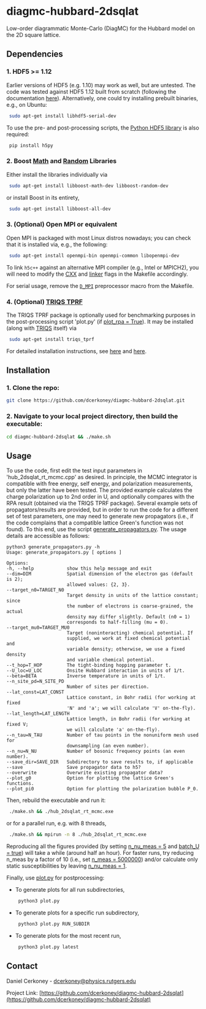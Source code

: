 # diagmc-hubbard-2dsqlat
Low-order diagrammatic Monte-Carlo (DiagMC) for the Hubbard model on the 2D square lattice.


<!-- DEPENDENCIES -->
## Dependencies

### 1. HDF5 >= 1.12

Earlier versions of HDF5 (e.g. 1.10) may work as well, but are untested. The code was tested against HDF5 1.12 built from scratch (following the documentation [here](https://portal.hdfgroup.org/display/support/HDF5+1.12.0)). Alternatively, one could try installing prebuilt binaries, e.g., on Ubuntu:
   ```sh
    sudo apt-get install libhdf5-serial-dev
   ```
To use the pre- and post-processing scripts, the [Python HDF5 library](https://docs.h5py.org/en/stable/quick.html) is also required:
   ```sh
    pip install h5py
   ```
### 2. Boost [Math](https://www.boost.org/doc/libs/1_76_0/libs/math/doc/html/index.html) and [Random](https://www.boost.org/doc/libs/1_76_0/doc/html/boost_random.html) Libraries

Either install the libraries individually via
   ```sh
    sudo apt-get install libboost-math-dev libboost-random-dev
   ```
or install Boost in its entirety,
   ```sh
    sudo apt-get install libboost-all-dev
   ```
### 3. (Optional) Open MPI or equivalent
Open MPI is packaged with most Linux distros nowadays; you can check that it is installed via, e.g., the following:
   ```sh
    sudo apt-get install openmpi-bin openmpi-common libopenmpi-dev
   ```
To link `h5c++` against an alternative MPI compiler (e.g., Intel or MPICH2), you will need to modify the [CXX](https://github.com/dcerkoney/diagmc-hubbard-2dsqlat/blob/e00ea5a7d17f2076fe5889a23ca7152f3c5846d3/build/Makefile#L9) and [linker](https://github.com/dcerkoney/diagmc-hubbard-2dsqlat/blob/e00ea5a7d17f2076fe5889a23ca7152f3c5846d3/build/Makefile#L10) flags in the Makefile accordingly.

For serial usage, remove the [`D_MPI`](https://github.com/dcerkoney/diagmc-hubbard-2dsqlat/blob/e00ea5a7d17f2076fe5889a23ca7152f3c5846d3/build/Makefile#L2) preprocessor macro from the Makefile.

### 4. (Optional) [TRIQS TPRF](https://triqs.github.io/tprf/latest/index.html#)

The TRIQS TPRF package is optionally used for benchmarking purposes in the post-processing script 'plot.py' (if [plot_rpa = True](https://github.com/dcerkoney/diagmc-hubbard-2dsqlat/blob/f6be749f6154e362187f15f14b11eaa1ded88616/plot.py#L569)). It may be installed (along with [TRIQS](https://triqs.github.io/triqs/latest/) itself) via
   ```sh
    sudo apt-get install triqs_tprf
   ```
For detailed installation instructions, see [here](https://triqs.github.io/tprf/latest/install.html) and [here](https://triqs.github.io/triqs/latest/install.html).


<!-- INSTALLATION -->
## Installation

### 1. Clone the repo:
   ```sh
   git clone https://github.com/dcerkoney/diagmc-hubbard-2dsqlat.git
   ```
### 2. Navigate to your local project directory, then build the executable:
   ```sh
   cd diagmc-hubbard-2dsqlat && ./make.sh
   ```
   

<!-- USAGE -->
## Usage

To use the code, first edit the test input parameters in 'hub_2dsqlat_rt_mcmc.cpp' as desired. In principle, the MCMC integrator is compatible with free energy, self energy, and polarization measurements, but only the latter have been tested. The provided example calculates the charge polarization up to 2nd order in U, and optionally compares with the RPA result (obtained via the TRIQS TPRF package). Several example sets of propagators/results are provided, but in order to run the code for a different set of test parameters, one may need to generate new propagators (i.e., if the code complains that a compatible lattice Green's function was not found). To this end, use the script [generate_propagators.py](https://github.com/dcerkoney/diagmc-hubbard-2dsqlat/blob/9b82d1568875d67482f1bc3a151dabcaa85454f4/generate_propagators.py). The usage details are accessible as follows:
   ```
python3 generate_propagators.py -h
Usage: generate_propagators.py [ options ]

Options:
  -h, --help            show this help message and exit
  --dim=DIM             Spatial dimension of the electron gas (default is 2);
                         allowed values: {2, 3}.
  --target_n0=TARGET_N0
                         Target density in units of the lattice constant; since
                         the number of electrons is coarse-grained, the actual
                         density may differ slightly. Default (n0 = 1)
                         corresponds to half-filling (mu = 0).
  --target_mu0=TARGET_MU0
                         Target (noninteracting) chemical potential. If
                         supplied, we work at fixed chemical potential and
                         variable density; otherwise, we use a fixed density
                         and variable chemical potential.
  --t_hop=T_HOP         The tight-binding hopping parameter t.
  --U_loc=U_LOC         Onsite Hubbard interaction in units of 1/t.
  --beta=BETA           Inverse temperature in units of 1/t.
  --n_site_pd=N_SITE_PD
                         Number of sites per direction.
  --lat_const=LAT_CONST
                         Lattice constant, in Bohr radii (for working at fixed
                         'N' and 'a'; we will calculate 'V' on-the-fly).
  --lat_length=LAT_LENGTH
                         Lattice length, in Bohr radii (for working at fixed V;
                         we will calculate 'a' on-the-fly).
  --n_tau=N_TAU         Number of tau points in the nonuniform mesh used for
                         downsampling (an even number).
  --n_nu=N_NU           Number of bosonic frequency points (an even number).
  --save_dir=SAVE_DIR   Subdirectory to save results to, if applicable
  --save                Save propagator data to h5?
  --overwrite           Overwrite existing propagator data?
  --plot_g0             Option for plotting the lattice Green's functions.
  --plot_pi0            Option for plotting the polarization bubble P_0.
   ```
Then, rebuild the executable and run it:
   ```sh
    ./make.sh && ./hub_2dsqlat_rt_mcmc.exe
   ```
or for a parallel run, e.g. with 8 threads,
   ```sh
    ./make.sh && mpirun -n 8 ./hub_2dsqlat_rt_mcmc.exe
   ```
   
Reproducing all the figures provided (by setting [n_nu_meas = 5](https://github.com/dcerkoney/diagmc-hubbard-2dsqlat/blob/9b82d1568875d67482f1bc3a151dabcaa85454f4/src/hub_2dsqlat_rt_mcmc.cpp#L25) and [batch_U = true](https://github.com/dcerkoney/diagmc-hubbard-2dsqlat/blob/9b82d1568875d67482f1bc3a151dabcaa85454f4/src/hub_2dsqlat_rt_mcmc.cpp#L21)) will take a while (around half an hour).
For faster runs, try reducing n_meas by a factor of 10 (i.e., set [n_meas = 5000000](https://github.com/dcerkoney/diagmc-hubbard-2dsqlat/blob/9b82d1568875d67482f1bc3a151dabcaa85454f4/src/hub_2dsqlat_rt_mcmc.cpp#L23)) and/or calculate only static susceptibilities by leaving [n_nu_meas = 1](https://github.com/dcerkoney/diagmc-hubbard-2dsqlat/blob/9b82d1568875d67482f1bc3a151dabcaa85454f4/src/hub_2dsqlat_rt_mcmc.cpp#L25).

Finally, use [plot.py](https://github.com/dcerkoney/diagmc-hubbard-2dsqlat/blob/9b82d1568875d67482f1bc3a151dabcaa85454f4/plot.py) for postprocessing:
* To generate plots for all run subdirectories,
   ```sh
    python3 plot.py
   ```
* To generate plots for a specific run subdirectory,
   ```sh
    python3 plot.py RUN_SUBDIR
   ```
* To generate plots for the most recent run,
   ```sh
    python3 plot.py latest
   ```

<!-- CONTACT -->
## Contact

Daniel Cerkoney - dcerkoney@physics.rutgers.edu

Project Link: [https://github.com/dcerkoney/diagmc-hubbard-2dsqlat](https://github.com/dcerkoney/diagmc-hubbard-2dsqlat)
